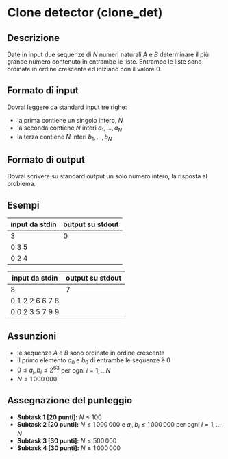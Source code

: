 # Clone detector (clone\_det)

## Descrizione
Date in input due sequenze di $N$ numeri naturali $A$ e $B$ determinare il più grande numero contenuto in entrambe le liste. Entrambe le liste sono ordinate in ordine crescente ed iniziano con il valore $0$.

## Formato di input
Dovrai leggere da standard input tre righe:
- la prima contiene un singolo intero, $N$
- la seconda contiene $N$ interi $a_1, \ldots, a_N$
- la terza contiene $N$ interi $b_1, \ldots, b_N$

## Formato di output
Dovrai scrivere su standard output un solo numero intero, la risposta al problema.

## Esempi
|input da stdin | output su stdout |
|---|---|
|3  | 0 |
|0 3 5 |  |
|0 2 4  | |

|input da stdin | output su stdout |
|---|---|
|8  | 7 |
|0 1 2 2 6 6 7 8 | |
|0 0 2 3 5 7 9 9 | |

## Assunzioni
- le sequenze $A$ e $B$ sono ordinate in ordine crescente
- il primo elemento $a_0$ e $b_0$ di entrambe le sequenze è $0$
- $0 \leq a_i, b_i \leq 2^{63}$ per ogni $i = 1, \ldots N$
- $N \leq 1\,000\,000$

## Assegnazione del punteggio
- **Subtask 1 [20 punti]:** $N \leq 100$
- **Subtask 2 [20 punti]:** $N \leq 1\,000\,000$ e $a_i, b_i \leq 1\,000\,000$ per ogni $i = 1, \ldots N$
- **Subtask 3 [30 punti]:** $N \leq 500\,000$
- **Subtask 4 [30 punti]:** $N \leq 1\,000\,000$
